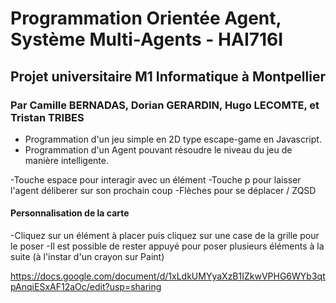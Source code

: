 # Programmation Orientée Agent, Système Multi-Agents - HAI716I
## Projet universitaire M1 Informatique à Montpellier
### Par Camille BERNADAS, Dorian GERARDIN, Hugo LECOMTE, et Tristan TRIBES

* Programmation d'un jeu simple en 2D type escape-game en Javascript.
* Programmation d'un Agent pouvant résoudre le niveau du jeu de manière intelligente.

-Touche espace pour interagir avec un élément
-Touche p pour laisser l'agent déliberer sur son prochain coup
-Flèches pour se déplacer / ZQSD

#### Personnalisation de la carte
-Cliquez sur un élément à placer puis cliquez sur une case de la grille pour le poser 
-Il est possible de rester appuyé pour poser plusieurs éléments à la suite (à l'instar d'un crayon sur Paint)

https://docs.google.com/document/d/1xLdkUMYyaXzB1IZkwVPHG6WYb3qtpAnqiESxAF12aOc/edit?usp=sharing
